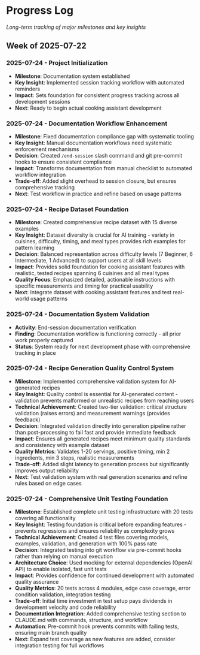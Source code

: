 # Progress Log

*Long-term tracking of major milestones and key insights*

## Week of 2025-07-22

### 2025-07-24 - Project Initialization
- **Milestone**: Documentation system established
- **Key Insight**: Implemented session tracking workflow with automated reminders
- **Impact**: Sets foundation for consistent progress tracking across all development sessions
- **Next**: Ready to begin actual cooking assistant development

### 2025-07-24 - Documentation Workflow Enhancement  
- **Milestone**: Fixed documentation compliance gap with systematic tooling
- **Key Insight**: Manual documentation workflows need systematic enforcement mechanisms
- **Decision**: Created `/end-session` slash command and git pre-commit hooks to ensure consistent compliance
- **Impact**: Transforms documentation from manual checklist to automated workflow integration
- **Trade-off**: Added slight overhead to session closure, but ensures comprehensive tracking
- **Next**: Test workflow in practice and refine based on usage patterns

### 2025-07-24 - Recipe Dataset Foundation
- **Milestone**: Created comprehensive recipe dataset with 15 diverse examples
- **Key Insight**: Dataset diversity is crucial for AI training - variety in cuisines, difficulty, timing, and meal types provides rich examples for pattern learning
- **Decision**: Balanced representation across difficulty levels (7 Beginner, 6 Intermediate, 1 Advanced) to support users at all skill levels
- **Impact**: Provides solid foundation for cooking assistant features with realistic, tested recipes spanning 6 cuisines and all meal types
- **Quality Focus**: Emphasized detailed, actionable instructions with specific measurements and timing for practical usability
- **Next**: Integrate dataset with cooking assistant features and test real-world usage patterns

### 2025-07-24 - Documentation System Validation
- **Activity**: End-session documentation verification
- **Finding**: Documentation workflow is functioning correctly - all prior work properly captured
- **Status**: System ready for next development phase with comprehensive tracking in place

### 2025-07-24 - Recipe Generation Quality Control System
- **Milestone**: Implemented comprehensive validation system for AI-generated recipes
- **Key Insight**: Quality control is essential for AI-generated content - validation prevents malformed or unrealistic recipes from reaching users
- **Technical Achievement**: Created two-tier validation: critical structure validation (raises errors) and measurement warnings (provides feedback)
- **Decision**: Integrated validation directly into generation pipeline rather than post-processing to fail fast and provide immediate feedback
- **Impact**: Ensures all generated recipes meet minimum quality standards and consistency with example dataset
- **Quality Metrics**: Validates 1-20 servings, positive timing, min 2 ingredients, min 3 steps, realistic measurements
- **Trade-off**: Added slight latency to generation process but significantly improves output reliability
- **Next**: Test validation system with real generation scenarios and refine rules based on edge cases

### 2025-07-24 - Comprehensive Unit Testing Foundation
- **Milestone**: Established complete unit testing infrastructure with 20 tests covering all functionality
- **Key Insight**: Testing foundation is critical before expanding features - prevents regressions and ensures reliability as complexity grows
- **Technical Achievement**: Created 4 test files covering models, examples, validation, and generation with 100% pass rate
- **Decision**: Integrated testing into git workflow via pre-commit hooks rather than relying on manual execution
- **Architecture Choice**: Used mocking for external dependencies (OpenAI API) to enable isolated, fast unit tests
- **Impact**: Provides confidence for continued development with automated quality assurance
- **Quality Metrics**: 20 tests across 4 modules, edge case coverage, error condition validation, integration testing
- **Trade-off**: Initial time investment in test setup pays dividends in development velocity and code reliability
- **Documentation Integration**: Added comprehensive testing section to CLAUDE.md with commands, structure, and workflow
- **Automation**: Pre-commit hook prevents commits with failing tests, ensuring main branch quality
- **Next**: Expand test coverage as new features are added, consider integration testing for full workflows
